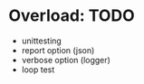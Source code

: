 Overload: TODO
==============

* unittesting
* report option (json)
* verbose option (logger)
* loop test

